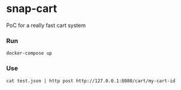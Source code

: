 # snap-cart

PoC for a really fast cart system


### Run

```
docker-compose up
```

### Use

```
cat test.json | http post http://127.0.0.1:8080/cart/my-cart-id
```